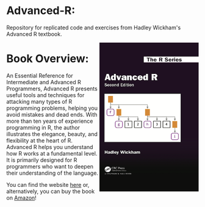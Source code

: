 # Advanced-R:
Repository for replicated code and exercises from Hadley Wickham's Advanced R textbook.

<img src="img/bookcover.png" width="260" height="390" align="right" />

# Book Overview:
An Essential Reference for Intermediate and Advanced R Programmers, Advanced R presents useful tools and techniques for attacking many types of R programming problems, helping you avoid mistakes and dead ends. With more than ten years of experience programming in R, the author illustrates the elegance, beauty, and flexibility at the heart of R. Advanced R helps you understand how R works at a fundamental level. It is primarily designed for R programmers who want to deepen their understanding of the language.

You can find the website [here](https://adv-r.hadley.nz/) or, alternatively, you can buy the book on [Amazon](https://www.amazon.com/Advanced-Second-Chapman-Hall-CRC/dp/0815384572)!